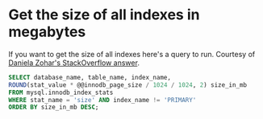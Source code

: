 # Get the size of all indexes in megabytes

If you want to get the size of all indexes here's a query to run. Courtesy of [Daniela Zohar's StackOverflow answer][1].

```sql
SELECT database_name, table_name, index_name,
ROUND(stat_value * @@innodb_page_size / 1024 / 1024, 2) size_in_mb
FROM mysql.innodb_index_stats
WHERE stat_name = 'size' AND index_name != 'PRIMARY'
ORDER BY size_in_mb DESC;
```

[1]:https://stackoverflow.com/a/36573801
